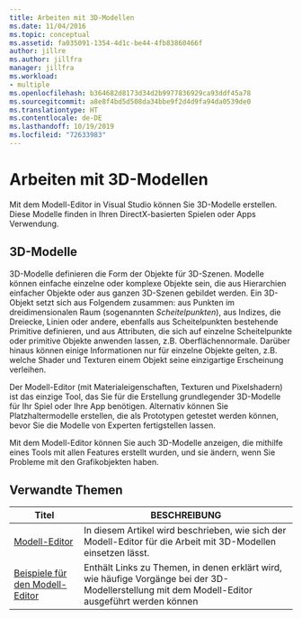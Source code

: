 ```yaml
---
title: Arbeiten mit 3D-Modellen
ms.date: 11/04/2016
ms.topic: conceptual
ms.assetid: fa035091-1354-4d1c-be44-4fb83860466f
author: jillre
ms.author: jillfra
manager: jillfra
ms.workload:
- multiple
ms.openlocfilehash: b364682d8173d34d2b9977836929ca93ddf45a78
ms.sourcegitcommit: a8e8f4bd5d508da34bbe9f2d4d9fa94da0539de0
ms.translationtype: HT
ms.contentlocale: de-DE
ms.lasthandoff: 10/19/2019
ms.locfileid: "72633983"
---
```

# <a name="work-with-3d-models"></a>Arbeiten mit 3D-Modellen

Mit dem Modell-Editor in Visual Studio können Sie 3D-Modelle erstellen. Diese Modelle finden in Ihren DirectX-basierten Spielen oder Apps Verwendung.

## <a name="3d-models"></a>3D-Modelle

3D-Modelle definieren die Form der Objekte für 3D-Szenen. Modelle können einfache einzelne oder komplexe Objekte sein, die aus Hierarchien einfacher Objekte oder aus ganzen 3D-Szenen gebildet werden. Ein 3D-Objekt setzt sich aus Folgendem zusammen: aus Punkten im dreidimensionalen Raum (sogenannten *Scheitelpunkten*), aus Indizes, die Dreiecke, Linien oder andere, ebenfalls aus Scheitelpunkten bestehende Primitive definieren, und aus Attributen, die sich auf einzelne Scheitelpunkte oder primitive Objekte anwenden lassen, z.B. Oberflächennormale. Darüber hinaus können einige Informationen nur für einzelne Objekte gelten, z.B. welche Shader und Texturen einem Objekt seine einzigartige Erscheinung verleihen.

Der Modell-Editor (mit Materialeigenschaften, Texturen und Pixelshadern) ist das einzige Tool, das Sie für die Erstellung grundlegender 3D-Modelle für Ihr Spiel oder Ihre App benötigen. Alternativ können Sie Platzhaltermodelle erstellen, die als Prototypen getestet werden können, bevor Sie die Modelle von Experten fertigstellen lassen.

Mit dem Modell-Editor können Sie auch 3D-Modelle anzeigen, die mithilfe eines Tools mit allen Features erstellt wurden, und sie ändern, wenn Sie Probleme mit den Grafikobjekten haben.

## <a name="related-topics"></a>Verwandte Themen

|Titel|BESCHREIBUNG|
|-----------|-----------------|
|[Modell-Editor](../designers/model-editor.md)|In diesem Artikel wird beschrieben, wie sich der Modell-Editor für die Arbeit mit 3D-Modellen einsetzen lässt.|
|[Beispiele für den Modell-Editor](../designers/how-to-create-a-basic-3-d-model.md)|Enthält Links zu Themen, in denen erklärt wird, wie häufige Vorgänge bei der 3D-Modellerstellung mit dem Modell-Editor ausgeführt werden können|